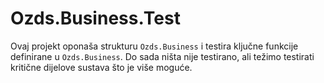 # Ozds.Business.Test

Ovaj projekt oponaša strukturu `Ozds.Business` i testira ključne funkcije
definirane u `Ozds.Business`. Do sada ništa nije testirano, ali težimo testirati
kritične dijelove sustava što je više moguće.
